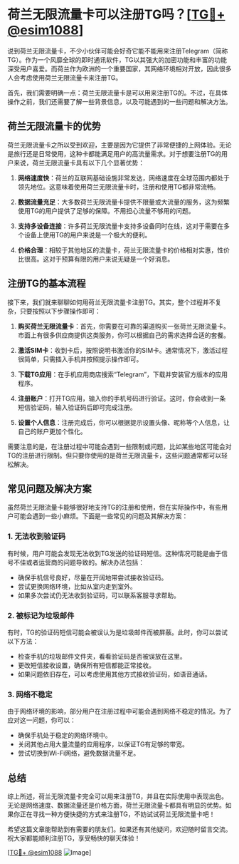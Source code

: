 # 荷兰无限流量卡可以注册TG吗？[[TG💪+ @esim1088](https://t.me/s/esim1088)]

说到荷兰无限流量卡，不少小伙伴可能会好奇它能不能用来注册Telegram（简称TG）。作为一个风靡全球的即时通讯软件，TG以其强大的加密功能和丰富的功能深受用户喜爱。而荷兰作为欧洲的一个重要国家，其网络环境相对开放，因此很多人会考虑使用荷兰无限流量卡来注册TG。

首先，我们需要明确一点：荷兰无限流量卡是可以用来注册TG的。不过，在具体操作之前，我们还需要了解一些背景信息，以及可能遇到的一些问题和解决方法。

## 荷兰无限流量卡的优势

荷兰无限流量卡之所以受到欢迎，主要是因为它提供了非常便捷的上网体验。无论是旅行还是日常使用，这种卡都能满足用户的高流量需求。对于想要注册TG的用户来说，荷兰无限流量卡具有以下几个显著优势：

1. **网络速度快**：荷兰的互联网基础设施非常发达，网络速度在全球范围内都处于领先地位。这意味着使用荷兰无限流量卡时，注册和使用TG都非常流畅。
   
2. **数据流量充足**：大多数荷兰无限流量卡提供不限量或大流量的服务，这为频繁使用TG的用户提供了足够的保障。不用担心流量不够用的问题。

3. **支持多设备连接**：许多荷兰无限流量卡支持多设备同时在线，这对于需要在多个设备上使用TG的用户来说是一个极大的便利。

4. **价格合理**：相较于其他地区的流量卡，荷兰无限流量卡的价格相对实惠，性价比很高。这对于预算有限的用户来说无疑是一个好消息。

## 注册TG的基本流程

接下来，我们就来聊聊如何用荷兰无限流量卡注册TG。其实，整个过程并不复杂，只要按照以下步骤操作即可：

1. **购买荷兰无限流量卡**：首先，你需要在可靠的渠道购买一张荷兰无限流量卡。市面上有很多供应商提供这类服务，你可以根据自己的需求选择合适的套餐。

2. **激活SIM卡**：收到卡后，按照说明书激活你的SIM卡。通常情况下，激活过程很简单，只需插入手机并按照提示操作即可。

3. **下载TG应用**：在手机应用商店搜索“Telegram”，下载并安装官方版本的应用程序。

4. **注册账户**：打开TG应用，输入你的手机号码进行验证。这时，你会收到一条短信验证码，输入验证码后即可完成注册。

5. **设置个人信息**：注册完成后，你可以根据提示设置头像、昵称等个人信息，让自己的账户更加个性化。

需要注意的是，在注册过程中可能会遇到一些限制或问题，比如某些地区可能会对TG的注册进行限制。但只要你使用的是荷兰无限流量卡，这些问题通常都可以轻松解决。

## 常见问题及解决方案

虽然荷兰无限流量卡能够很好地支持TG的注册和使用，但在实际操作中，有些用户可能会遇到一些小麻烦。下面是一些常见的问题及其解决方案：

### 1. **无法收到验证码**

有时候，用户可能会发现无法收到TG发送的验证码短信。这种情况可能是由于信号不佳或者运营商的问题导致的。解决办法包括：

- 确保手机信号良好，尽量在开阔地带尝试接收验证码。
- 尝试更换网络环境，比如从室内走到室外。
- 如果多次尝试仍无法收到验证码，可以联系客服寻求帮助。

### 2. **被标记为垃圾邮件**

有时，TG的验证码短信可能会被误认为是垃圾邮件而被屏蔽。此时，你可以尝试以下方法：

- 检查手机的垃圾邮件文件夹，看看验证码是否被误放在这里。
- 更改短信接收设置，确保所有短信都能正常接收。
- 如果问题依旧存在，可以考虑使用其他方式接收验证码，如语音通话。

### 3. **网络不稳定**

由于网络环境的影响，部分用户在注册过程中可能会遇到网络不稳定的情况。为了应对这一问题，你可以：

- 确保手机处于稳定的网络环境中。
- 关闭其他占用大量流量的应用程序，以保证TG有足够的带宽。
- 尝试切换到Wi-Fi网络，避免数据流量不足。

## 总结

综上所述，荷兰无限流量卡完全可以用来注册TG，并且在实际使用中表现出色。无论是网络速度、数据流量还是价格方面，荷兰无限流量卡都具有明显的优势。如果你正在寻找一种方便快捷的方式来注册TG，不妨试试荷兰无限流量卡吧！

希望这篇文章能帮助到有需要的朋友们。如果还有其他疑问，欢迎随时留言交流。祝大家都能顺利注册TG，享受畅快的聊天体验！

[[TG💪+ @esim1088](https://t.me/s/esim1088) ![Image](https://i.postimg.cc/4NQfJmqS/Snipaste-2025-05-13-00-14-12.png)]